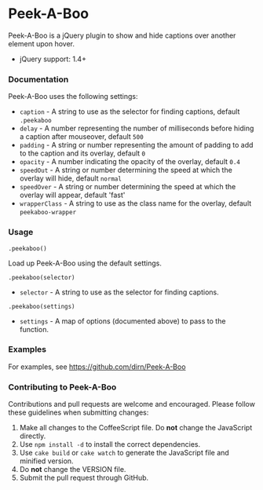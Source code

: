 # Peek-A-Boo

Peek-A-Boo is a jQuery plugin to show and hide captions over another element
upon hover.

- jQuery support: 1.4+

### Documentation

Peek-A-Boo uses the following settings:

* `caption` - A string to use as the selector for finding captions, default
`.peekaboo`
* `delay` - A number representing the number of milliseconds before hiding a
caption after mouseover, default `500`
* `padding` - A string or number representing the amount of padding to add to
the caption and its overlay, default `0`
* `opacity` - A number indicating the opacity of the overlay, default `0.4`
* `speedOut` - A string or number determining the speed at which the overlay
will hide, default `normal`
* `speedOver` - A string or number determining the speed at which the overlay
will appear, default 'fast'
* `wrapperClass` - A string to use as the class name for the overlay, default
`peekaboo-wrapper`

### Usage

`.peekaboo()`

Load up Peek-A-Boo using the default settings.

`.peekaboo(selector)`

* `selector` - A string to use as the selector for finding captions.

`.peekaboo(settings)`

* `settings` - A map of options (documented above) to pass to the function.

### Examples

For examples, see https://github.com/dirn/Peek-A-Boo

### Contributing to Peek-A-Boo

Contributions and pull requests are welcome and encouraged. Please follow these
guidelines when submitting changes:

1. Make all changes to the CoffeeScript file. Do **not** change the JavaScript
directly.
2. Use `npm install -d` to install the correct dependencies.
3. Use `cake build` or `cake watch` to generate the JavaScript file and
minified version.
4. Do **not** change the VERSION file.
5. Submit the pull request through GitHub.
